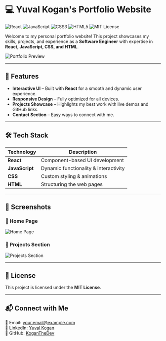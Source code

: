 # 💻 Yuval Kogan's Portfolio Website
![React](https://img.shields.io/badge/React-18.2.0-blue?style=flat-square&logo=react)
![JavaScript](https://img.shields.io/badge/JavaScript-ES6+-yellow?style=flat-square&logo=javascript)
![CSS3](https://img.shields.io/badge/CSS3-Styles-blue?style=flat-square&logo=css3)
![HTML5](https://img.shields.io/badge/HTML5-Structure-orange?style=flat-square&logo=html5)
![MIT License](https://img.shields.io/badge/License-MIT-green?style=flat-square)

Welcome to my personal portfolio website! This project showcases my skills, projects, and experience as a **Software Engineer** with expertise in **React, JavaScript, CSS, and HTML**.

![Portfolio Preview](https://via.placeholder.com/1000x500?text=Portfolio+Preview)

---

## 🌟 Features
- **Interactive UI** – Built with **React** for a smooth and dynamic user experience.
- **Responsive Design** – Fully optimized for all devices.
- **Projects Showcase** – Highlights my best work with live demos and GitHub links.
- **Contact Section** – Easy ways to connect with me.

---

## 🛠️ Tech Stack

| Technology  | Description |
|-------------|------------|
| **React**   | Component-based UI development |
| **JavaScript** | Dynamic functionality & interactivity |
| **CSS**     | Custom styling & animations |
| **HTML**    | Structuring the web pages |

---

## 📸 Screenshots

### 🔹 Home Page
![Home Page](https://via.placeholder.com/800x400?text=Home+Page)

### 🔹 Projects Section
![Projects Section](https://via.placeholder.com/800x400?text=Projects+Section)

---

## 📝 License
This project is licensed under the **MIT License**.

---

## 📬 Connect with Me
📧 Email: [your.email@example.com](mailto:Yuval-Kogan@outlook.co.il)  
💼 LinkedIn: [Yuval Kogan](www.linkedin.com/in/yuval-kogan)  
🐙 GitHub: [KoganTheDev](https://github.com/KoganTheDev)
